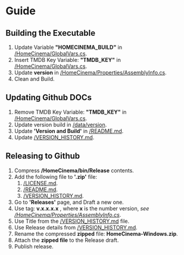 # Guide

## Building the Executable
1. Update Variable **"HOMECINEMA_BUILD"** in [/HomeCinema/GlobalVars.cs](../HomeCinema/GlobalVars.cs).
2. Insert TMDB Key Variable: **"TMDB_KEY"** in [/HomeCinema/GlobalVars.cs](../HomeCinema/GlobalVars.cs).
3. Update **version** in [/HomeCinema/Properties/AssemblyInfo.cs](../HomeCinema/Properties/AssemblyInfo.cs).
4. Clean and Build.

## Updating Github DOCs
1. Remove TMDB Key Variable: **"TMDB_KEY"** in [/HomeCinema/GlobalVars.cs](../HomeCinema/GlobalVars.cs).
2. Update version build in [/data/version](../data/version).
3. Update **'Version and Build'** in [/README.md](../README.md).
4. Update [/VERSION_HISTORY.md](../VERSION_HISTORY.md).

## Releasing to Github
1. Compress **/HomeCinema/bin/Release** contents.
2. Add the following file to **'.zip'** file:
    1. [/LICENSE.md](../LICENSE.md).
    2. [/README.md](../README.md).
    3. [/VERSION_HISTORY.md](../VERSION_HISTORY.md).
3. Go to **'Releases'** page, and Draft a new one.
4. Use tag: **v.x.x.x.x** , where **x** is the number version, *see [/HomeCinema/Properties/AssemblyInfo.cs](../HomeCinema/Properties/AssemblyInfo.cs)*.
5. Use Title from the [/VERSION_HISTORY.md](../VERSION_HISTORY.md) file.
6. Use Release details from [/VERSION_HISTORY.md](../VERSION_HISTORY.md).
7. Rename the compressed **zipped** file: **HomeCinema-Windows.zip**.
8. Attach the **zipped file** to the Release draft.
9. Publish release.
